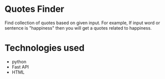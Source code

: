 # Quotes Finder

Find collection of quotes based on given input. For example, If input word or sentence is "happiness" then you will get a quotes related to happiness.

# Technologies used

- python
- Fast API
- HTML
